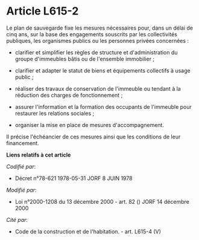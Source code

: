 # Article L615-2

Le plan de sauvegarde fixe les mesures nécessaires pour, dans un délai de cinq ans, sur la base des engagements souscrits par
les collectivités publiques, les organismes publics ou les personnes privées concernées :

- clarifier et simplifier les règles de structure et d'administration du groupe d'immeubles bâtis ou de l'ensemble
immobilier ;

- clarifier et adapter le statut de biens et équipements collectifs à usage public ;

- réaliser des travaux de conservation de l'immeuble ou tendant à la réduction des charges de fonctionnement ;

- assurer l'information et la formation des occupants de l'immeuble pour restaurer les relations sociales ;

- organiser la mise en place de mesures d'accompagnement.

Il précise l'échéancier de ces mesures ainsi que les conditions de leur financement.

**Liens relatifs à cet article**

_Codifié par_:

  - Décret n°78-621 1978-05-31 JORF 8 JUIN 1978

_Modifié par_:

  - Loi n°2000-1208 du 13 décembre 2000 - art. 82 () JORF 14 décembre 2000

_Cité par_:

  - Code de la construction et de l'habitation. - art. L615-4 (V)

